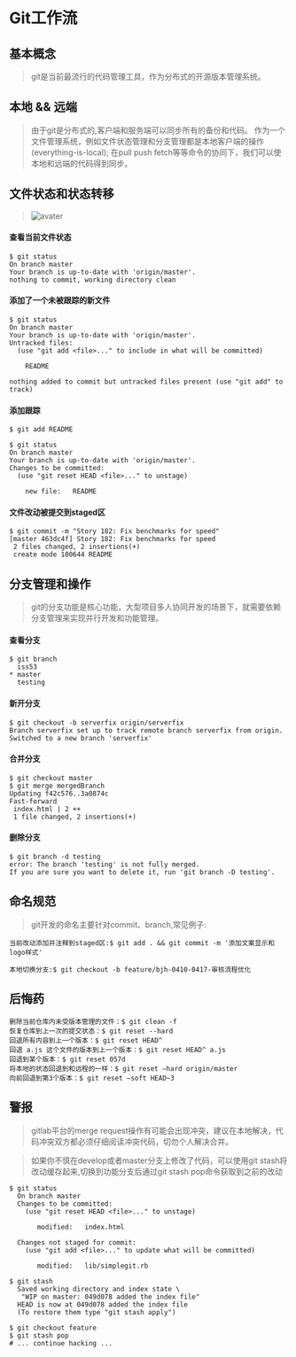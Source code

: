 # Git工作流

## 基本概念

> git是当前最流行的代码管理工具，作为分布式的开源版本管理系统。

## 本地 && 远端

> 由于git是分布式的,客户端和服务端可以同步所有的备份和代码。
> 作为一个文件管理系统，例如文件状态管理和分支管理都是本地客户端的操作(everything-is-local);
> 在pull push fetch等等命令的协同下，我们可以使本地和远端的代码得到同步。
## 文件状态和状态转移
> ![avater](https://git-scm.com/book/en/v2/images/lifecycle.png
)

#### 查看当前文件状态
```
$ git status
On branch master
Your branch is up-to-date with 'origin/master'.
nothing to commit, working directory clean
```
#### 添加了一个未被跟踪的新文件
```
$ git status
On branch master
Your branch is up-to-date with 'origin/master'.
Untracked files:
  (use "git add <file>..." to include in what will be committed)

    README

nothing added to commit but untracked files present (use "git add" to track)
```
#### 添加跟踪

```
$ git add README
```
```
$ git status
On branch master
Your branch is up-to-date with 'origin/master'.
Changes to be committed:
  (use "git reset HEAD <file>..." to unstage)

    new file:   README
```
#### 文件改动被提交到staged区
```
$ git commit -m "Story 182: Fix benchmarks for speed"
[master 463dc4f] Story 182: Fix benchmarks for speed
 2 files changed, 2 insertions(+)
 create mode 100644 README
```

## 分支管理和操作

> git的分支功能是核心功能，大型项目多人协同开发的场景下，就需要依赖分支管理来实现并行开发和功能管理。

#### 查看分支
```
$ git branch
  iss53
* master
  testing

```
#### 新开分支
```
$ git checkout -b serverfix origin/serverfix
Branch serverfix set up to track remote branch serverfix from origin.
Switched to a new branch 'serverfix'
```
#### 合并分支
```
$ git checkout master
$ git merge mergedBranch
Updating f42c576..3a0874c
Fast-forward
 index.html | 2 ++
 1 file changed, 2 insertions(+)
```
#### 删除分支
```
$ git branch -d testing
error: The branch 'testing' is not fully merged.
If you are sure you want to delete it, run 'git branch -D testing'.
```

## 命名规范

> git开发的命名主要针对commit、branch,常见例子:

```
当前改动添加并注释到staged区:$ git add . && git commit -m '添加文案显示和logo样式'
```

```
本地切换分支:$ git checkout -b feature/bjh-0410-0417-审核流程优化
```


## 后悔药

```
删除当前仓库内未受版本管理的文件：$ git clean -f
恢复仓库到上一次的提交状态：$ git reset --hard
回退所有内容到上一个版本：$ git reset HEAD^
回退 a.js 这个文件的版本到上一个版本：$ git reset HEAD^ a.js
回退到某个版本：$ git reset 057d
将本地的状态回退到和远程的一样：$ git reset –hard origin/master
向前回退到第3个版本：$ git reset –soft HEAD~3
```


## 警报

> gitlab平台的merge request操作有可能会出现冲突，建议在本地解决，代码冲突双方都必须仔细阅读冲突代码，切勿个人解决合并。

> 如果你不慎在develop或者master分支上修改了代码，可以使用git stash将改动缓存起来,切换到功能分支后通过git stash pop命令获取到之前的改动

```
$ git status
  On branch master
  Changes to be committed:
    (use "git reset HEAD <file>..." to unstage)

       modified:   index.html

  Changes not staged for commit:
    (use "git add <file>..." to update what will be committed)

       modified:   lib/simplegit.rb
```
```
$ git stash
  Saved working directory and index state \
   "WIP on master: 049d078 added the index file"
  HEAD is now at 049d078 added the index file
  (To restore them type "git stash apply")
```
```
$ git checkout feature
$ git stash pop
# ... continue hacking ...
```